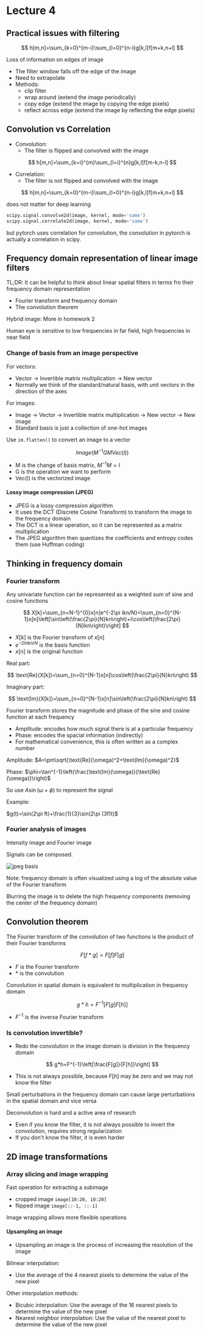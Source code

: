 # Lecture 4

## Practical issues with filtering

$$
h[m,n]=\sum_{k=0}^{m-i}\sum_{l=0}^{n-i}g[k,l]f[m+k,n+l]
$$

Loss of information on edges of image

- The filter window falls off the edge of the image
- Need to extrapolate
- Methods:
  - clip filter
  - wrap around (extend the image periodically)
  - copy edge (extend the image by copying the edge pixels)
  - reflect across edge (extend the image by reflecting the edge pixels)

## Convolution vs Correlation

- Convolution:
  - The filter is flipped and convolved with the image

$$
h[m,n]=\sum_{k=i}^{m}\sum_{l=i}^{n}g[k,l]f[m-k,n-l]
$$

- Correlation:
  - The filter is not flipped and convolved with the image

$$
h[m,n]=\sum_{k=0}^{m-i}\sum_{l=0}^{n-i}g[k,l]f[m+k,n+l]
$$

does not matter for deep learning

```python
scipy.signal.convolve2d(image, kernel, mode='same')
scipy.signal.correlate2d(image, kernel, mode='same')
```

but pytorch uses correlation for convolution, the convolution in pytorch is actually a correlation in scipy.

## Frequency domain representation of linear image filters

TL;DR: It can be helpful to think about linear spatial filters in terms fro their frequency domain representation

- Fourier transform and frequency domain
- The convolution theorem

Hybrid image: More in homework 2

Human eye is sensitive to low frequencies in far field, high frequencies in near field

### Change of basis from an image perspective

For vectors:

- Vector -> Invertible matrix multiplication -> New vector
- Normally we think of the standard/natural basis, with unit vectors in the direction of the axes

For images:

- Image -> Vector -> Invertible matrix multiplication -> New vector -> New image
- Standard basis is just a collection of one-hot images

Use `im.flatten()` to convert an image to a vector

$$
Image(M^{-1}GMVec(I))
$$

- M is the change of basis matrix, $M^{-1}M=I$
- G is the operation we want to perform
- Vec(I) is the vectorized image

#### Lossy image compression (JPEG)

- JPEG is a lossy compression algorithm
- It uses the DCT (Discrete Cosine Transform) to transform the image to the frequency domain
- The DCT is a linear operation, so it can be represented as a matrix multiplication
- The JPEG algorithm then quantizes the coefficients and entropy codes them (use Huffman coding)

## Thinking in frequency domain

### Fourier transform

Any univariate function can be represented as a weighted sum of sine and cosine functions

$$
X[k]=\sum_{n=N-1}^{0}x[n]e^{-2\pi ikn/N}=\sum_{n=0}^{N-1}x[n]\left[\sin\left(\frac{2\pi}{N}kn\right)+i\cos\left(\frac{2\pi}{N}kn\right)\right]
$$

- $X[k]$ is the Fourier transform of $x[n]$
- $e^{-2\pi ikn/N}$ is the basis function
- $x[n]$ is the original function

Real part:

$$
\text{Re}(X[k])=\sum_{n=0}^{N-1}x[n]\cos\left(\frac{2\pi}{N}kn\right)
$$

Imaginary part:

$$
\text{Im}(X[k])=\sum_{n=0}^{N-1}x[n]\sin\left(\frac{2\pi}{N}kn\right)
$$

Fourier transform stores the magnitude and phase of the sine and cosine function at each frequency

- Amplitude: encodes how much signal there is at a particular frequency
- Phase: encodes the spacial information (indirectly)
- For mathematical convenience, this is often written as a complex number

Amplitude: $A=\pm\sqrt{\text{Re}(\omega)^2+\text{Im}(\omega)^2}$

Phase: $\phi=\tan^{-1}\left(\frac{\text{Im}(\omega)}{\text{Re}(\omega)}\right)$

So use $A\sin(\omega+\phi)$ to represent the signal

Example:

$g(t)=\sin(2\pi ft)+\frac{1}{3}\sin(2\pi (3f)t)$

### Fourier analysis of images

Intensity image and Fourier image

Signals can be composed.

![jpeg basis](https://static.notenextra.trance-0.com/CSE559A/8x8_DCT_basis.png)

Note: frequency domain is often visualized using a log of the absolute value of the Fourier transform

Blurring the image is to delete the high frequency components (removing the center of the frequency domain)

## Convolution theorem

The Fourier transform of the convolution of two functions is the product of their Fourier transforms

$$
F[f*g]=F[f]F[g]
$$

- $F$ is the Fourier transform
- $*$ is the convolution

Convolution in spatial domain is equivalent to multiplication in frequency domain

$$
g*h=F^{-1}[F[g]F[h]]
$$

- $F^{-1}$ is the inverse Fourier transform

### Is convolution invertible?

- Redo the convolution in the image domain is division in the frequency domain

$$
g*h=F^{-1}\left[\frac{F[g]}{F[h]}\right]
$$

- This is not always possible, because $F[h]$ may be zero and we may not know the filter

Small perturbations in the frequency domain can cause large perturbations in the spatial domain and vice versa

Deconvolution is hard and a active area of research

- Even if you know the filter, it is not always possible to invert the convolution, requires strong regularization
- If you don't know the filter, it is even harder

## 2D image transformations

### Array slicing and image wrapping

Fast operation for extracting a subimage

- cropped image `image[10:20, 10:20]`
- flipped image `image[::-1, ::-1]`

Image wrapping allows more flexible operations

#### Upsampling an image

- Upsampling an image is the process of increasing the resolution of the image

Bilinear interpolation:

- Use the average of the 4 nearest pixels to determine the value of the new pixel

Other interpolation methods:

- Bicubic interpolation: Use the average of the 16 nearest pixels to determine the value of the new pixel
- Nearest neighbor interpolation: Use the value of the nearest pixel to determine the value of the new pixel
